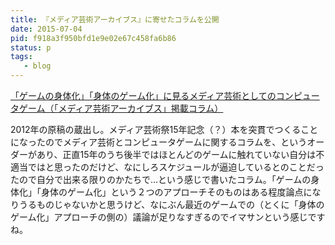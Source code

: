 ```yaml
---
title: 『メディア芸術アーカイブス』に寄せたコラムを公開
date: 2015-07-04
pid: f918a3f950bfd1e9e02e67c458fa6b86
status: p
tags:
   - blog
---
```


[「ゲームの身体化」「身体のゲーム化」に見るメディア芸術としてのコンピュータゲーム（「メディア芸術アーカイブス」掲載コラム）][1]

2012年の原稿の蔵出し。メディア芸術祭15年記念（？）本を突貫でつくることになったのでメディア芸術とコンピュータゲームに関するコラムを、というオーダーがあり、正直15年のうち後半ではほとんどのゲームに触れていない自分は不適当ではと思ったのだけど、なにしろスケジュールが逼迫しているとのことだったので自分で出来る限りのかたちで…という感じで書いたコラム。「ゲームの身体化」「身体のゲーム化」という２つのアプローチそのものはある程度論点になりうるものじゃないかと思うけど、なにぶん最近のゲームでの（とくに「身体のゲーム化」アプローチの側の）議論が足りなすぎるのでイマサンという感じですね。

[1]:	http://text-perforation.doppac.cc/2012/03/01/2_text/15-years-of-media-arts-column/
